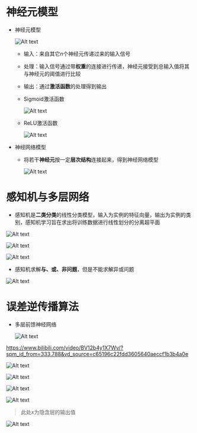 # 神经元模型
* 神经元模型

    ![Alt text](image-217.png)

    * 输入：来自其它$n$个神经元传递过来的输入信号

    * 处理：输入信号通过带**权重**的连接进行传递，神经元接受到总输入值将其与神经元的阈值进行比较

    * 输出：通过**激活函数**的处理得到输出

    * Sigmoid激活函数

        ![Alt text](image-415.png)

    * ReLU激活函数

        ![Alt text](image-416.png)

* 神经网络模型
    * 将若干**神经元**按一定**层次结构**连接起来，得到神经网络模型

        ![Alt text](image-417.png)

# 感知机与多层网络
* 感知机是**二类分类**的线性分类模型，输入为实例的特征向量，输出为实例的类别，感知机学习旨在求出将训练数据进行线性划分的分离超平面

![Alt text](image-439.png)

![Alt text](image-687.png)

![Alt text](image-688.png)

* 感知机求解**与、或、非问题**，但是不能求解异或问题

![Alt text](image-689.png)

# 误差逆传播算法
* 多层前馈神经网络

    ![Alt text](image-427.png)

<https://www.bilibili.com/video/BV12b4y1X7Wv/?spm_id_from=333.788&vd_source=c65196c22fdd3605640aeccf1b3b4a0e>

![Alt text](image-208.png)

![Alt text](image-209.png)

![Alt text](image-210.png)

![Alt text](image-215.png)

> 此处$x$为隐含层的输出值

![Alt text](image-216.png)
